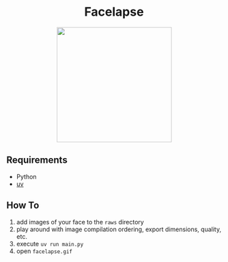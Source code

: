 <div align="center" style="text-align: center;">
  <h1>Facelapse</h1>
  <img src="https://raw.githubusercontent.com/walkersutton/facelapse/refs/heads/main/facelapse.gif"/ style="width: 269px;">
</div>

## Requirements
* Python
* [uv](https://docs.astral.sh/uv/getting-started/installation/)

## How To
1. add images of your face to the `raws` directory
2. play around with image compilation ordering, export dimensions, quality, etc.
3. execute `uv run main.py`
4. open `facelapse.gif`
